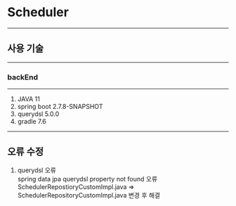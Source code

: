 # Scheduler

-------

## 사용 기술

--------

### backEnd

---------

1. JAVA 11
2. spring boot 2.7.8-SNAPSHOT
3. querydsl 5.0.0
4. gradle 7.6

---
## 오류 수정
1. querydsl 오류  
   spring data jpa querydsl property not found 오류  
   SchedulerRepostioryCustomImpl.java => SchedulerRepositoryCustomImpl.java 변경 후 해결
